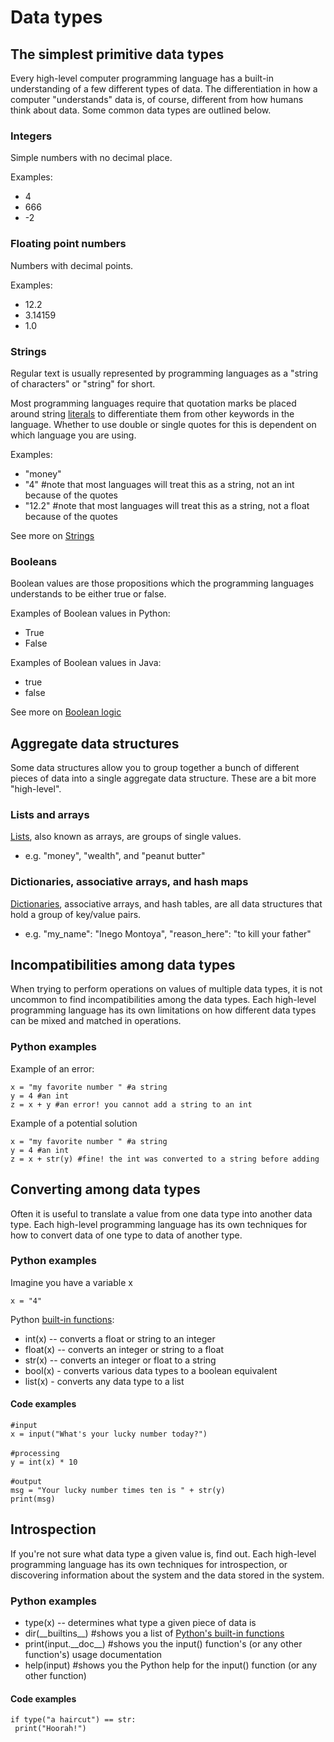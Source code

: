 # Data types

## The simplest primitive data types

Every high-level computer programming language has a built-in
understanding of a few different types of data. The differentiation in
how a computer \"understands\" data is, of course, different from how
humans think about data. Some common data types are outlined below.

### Integers

Simple numbers with no decimal place.

Examples:

- 4
- 666
- -2

### Floating point numbers

Numbers with decimal points.

Examples:

- 12.2
- 3.14159
- 1.0

### Strings

Regular text is usually represented by programming languages as a
\"string of characters\" or \"string\" for short.

Most programming languages require that quotation marks be placed around
string [literals](Variables,_literals,_and_expressions "wikilink") to
differentiate them from other keywords in the language. Whether to use
double or single quotes for this is dependent on which language you are
using.

Examples:

- \"money\"
- \"4\" \#note that most languages will treat this as a string, not an
  int because of the quotes
- \"12.2\" \#note that most languages will treat this as a string, not
  a float because of the quotes

See more on [Strings](Strings "wikilink")

### Booleans

Boolean values are those propositions which the programming languages
understands to be either true or false.

Examples of Boolean values in Python:

- True
- False

Examples of Boolean values in Java:

- true
- false

See more on [Boolean logic](Boolean_logic_primitives "wikilink")

## Aggregate data structures

Some data structures allow you to group together a bunch of different
pieces of data into a single aggregate data structure. These are a bit
more \"high-level\".

### Lists and arrays

[Lists](Lists "wikilink"), also known as arrays, are groups of single
values.

- e.g. \"money\", \"wealth\", and \"peanut butter\"

### Dictionaries, associative arrays, and hash maps

[Dictionaries](Dictionaries "wikilink"), associative arrays, and hash
tables, are all data structures that hold a group of key/value pairs.

- e.g. \"my_name\": \"Inego Montoya\", \"reason_here\": \"to kill your
  father\"

## Incompatibilities among data types

When trying to perform operations on values of multiple data types, it
is not uncommon to find incompatibilities among the data types. Each
high-level programming language has its own limitations on how different
data types can be mixed and matched in operations.

### Python examples

Example of an error:

`x = "my favorite number " #a string`\
`y = 4 #an int`\
`z = x + y #an error! you cannot add a string to an int`

Example of a potential solution

`x = "my favorite number " #a string`\
`y = 4 #an int`\
`z = x + str(y) #fine! the int was converted to a string before adding`

## Converting among data types

Often it is useful to translate a value from one data type into another
data type. Each high-level programming language has its own techniques
for how to convert data of one type to data of another type.

### Python examples

Imagine you have a variable x

`x = "4"`

Python [built-in functions](Modules_in_Python#built-ins "wikilink"):

- int(x) -- converts a float or string to an integer
- float(x) -- converts an integer or string to a float
- str(x) -- converts an integer or float to a string
- bool(x) - converts various data types to a boolean equivalent
- list(x) - converts any data type to a list

#### Code examples

`#input`\
`x = input("What's your lucky number today?")`\
\
`#processing`\
`y = int(x) * 10`\
\
`#output`\
`msg = "Your lucky number times ten is " + str(y)`\
`print(msg)`

## Introspection

If you\'re not sure what data type a given value is, find out. Each
high-level programming language has its own techniques for
introspection, or discovering information about the system and the data
stored in the system.

### Python examples

- type(x) -- determines what type a given piece of data is
- dir(\_\_builtins\_\_) \#shows you a list of [Python's built-in
  functions](http://docs.python.org/py3k/library/functions.html)
- print(input.\_\_doc\_\_) \#shows you the input() function's (or any
  other function's) usage documentation
- help(input) \#shows you the Python help for the input() function (or
  any other function)

#### Code examples

`if type("a haircut") == str:`\
` print("Hoorah!")`
